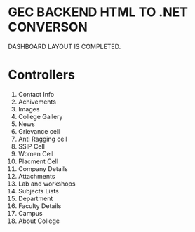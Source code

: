 # GEC BACKEND HTML TO .NET CONVERSON

DASHBOARD LAYOUT IS COMPLETED.

# Controllers

1. Contact Info
2. Achivements
3. Images
4. College Gallery
5. News
6. Grievance cell
7. Anti Ragging cell
8. SSIP Cell
9. Women Cell
10. Placment Cell
11. Company Details
12. Attachments
13. Lab and workshops
14. Subjects Lists
15. Department
16. Faculty Details
17. Campus
18. About College
